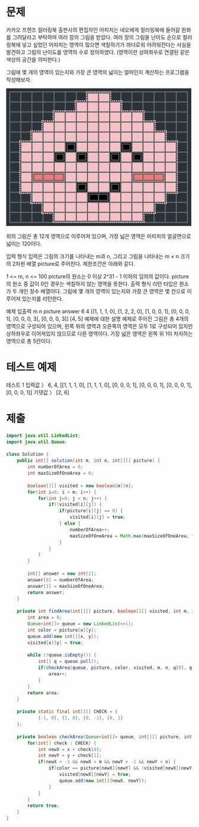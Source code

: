 # 문제
카카오 프렌즈 컬러링북
출판사의 편집자인 어피치는 네오에게 컬러링북에 들어갈 원화를 그려달라고 부탁하여 여러 장의 그림을 받았다. 여러 장의 그림을 난이도 순으로 컬러링북에 넣고 싶었던 어피치는 영역이 많으면 색칠하기가 까다로워 어려워진다는 사실을 발견하고 그림의 난이도를 영역의 수로 정의하였다. (영역이란 상하좌우로 연결된 같은 색상의 공간을 의미한다.)

그림에 몇 개의 영역이 있는지와 가장 큰 영역의 넓이는 얼마인지 계산하는 프로그램을 작성해보자.

![1](imgs/find_color_area_from_picture.1.png)


위의 그림은 총 12개 영역으로 이루어져 있으며, 가장 넓은 영역은 어피치의 얼굴면으로 넓이는 120이다.

입력 형식
입력은 그림의 크기를 나타내는 m과 n, 그리고 그림을 나타내는 m × n 크기의 2차원 배열 picture로 주어진다. 제한조건은 아래와 같다.

1 <= m, n <= 100
picture의 원소는 0 이상 2^31 - 1 이하의 임의의 값이다.
picture의 원소 중 값이 0인 경우는 색칠하지 않는 영역을 뜻한다.
출력 형식
리턴 타입은 원소가 두 개인 정수 배열이다. 그림에 몇 개의 영역이 있는지와 가장 큰 영역은 몇 칸으로 이루어져 있는지를 리턴한다.

예제 입출력
m	n	picture	answer
6	4	[[1, 1, 1, 0], [1, 2, 2, 0], [1, 0, 0, 1], [0, 0, 0, 1], [0, 0, 0, 3], [0, 0, 0, 3]]	[4, 5]
예제에 대한 설명
예제로 주어진 그림은 총 4개의 영역으로 구성되어 있으며, 왼쪽 위의 영역과 오른쪽의 영역은 모두 1로 구성되어 있지만 상하좌우로 이어져있지 않으므로 다른 영역이다. 가장 넓은 영역은 왼쪽 위 1이 차지하는 영역으로 총 5칸이다.

# 테스트 예제
테스트 1
입력값 〉	6, 4, [[1, 1, 1, 0], [1, 1, 1, 0], [0, 0, 0, 1], [0, 0, 0, 1], [0, 0, 0, 1], [0, 0, 0, 1]]
기댓값 〉	[2, 6]


# 제출
```java
import java.util.LinkedList;
import java.util.Queue;

class Solution {
    public int[] solution(int m, int n, int[][] picture) {
        int numberOfArea = 0;
        int maxSizeOfOneArea = 0;

        boolean[][] visited = new boolean[m][n];
        for(int i=0; i < m; i++) {
            for(int j=0; j < n; j++) {
                if(!visited[i][j]) {
                    if(picture[i][j] == 0) {
                        visited[i][j] = true;
                    } else {
                        numberOfArea++;
                        maxSizeOfOneArea = Math.max(maxSizeOfOneArea, findArea(picture, visited, m, n, i, j));
                    }
                }
            }
        }

        int[] answer = new int[2];
        answer[0] = numberOfArea;
        answer[1] = maxSizeOfOneArea;
        return answer;
    }

    private int findArea(int[][] picture, boolean[][] visited, int m, int n, int x, int y) {
        int area = 0;
        Queue<int[]> queue = new LinkedList<>();
        int color = picture[x][y];
        queue.add(new int[]{x, y});
        visited[x][y] = true;

        while (!queue.isEmpty()) {
            int[] q = queue.poll();
            if(checkArea(queue, picture, color, visited, m, n, q[0], q[1])) {
                area++;
            }
        }
        return area;
    }

    private static final int[][] CHECK = {
            {-1, 0}, {1, 0}, {0, -1}, {0, 1}
    };

    private boolean checkArea(Queue<int[]> queue, int[][] picture, int color, boolean[][] visited, int m, int n, int x, int y) {
        for(int[] check : CHECK) {
            int newX = x + check[0];
            int newY = y + check[1];
            if(newX > -1 && newX < m && newY > -1 && newY < n) {
                if(color == picture[newX][newY] && !visited[newX][newY])  {
                    visited[newX][newY] = true;
                    queue.add(new int[]{newX, newY});
                }
            }
        }
        return true;
    }
}
```
